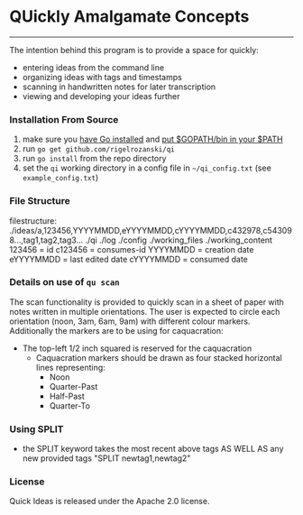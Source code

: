 # QUickly Amalgamate Concepts 

---

The intention behind this program is to provide a space for quickly:
 - entering ideas from the command line
 - organizing ideas with tags and timestamps
 - scanning in handwritten notes for later transcription
 - viewing and developing your ideas further

### Installation From Source

1. make sure you [have Go installed][1] and [put $GOPATH/bin in your $PATH][2]
2. run `go get github.com/rigelrozanski/qi`
3. run `go install` from the repo directory
4. set the `qi` working directory in a config file in `~/qi_config.txt` (see `example_config.txt`)

[1]: https://golang.org/doc/install
[2]: https://github.com/tendermint/tendermint/wiki/Setting-GOPATH 

### File Structure

filestructure:
               ./ideas/a,123456,YYYYMMDD,eYYYYMMDD,cYYYYMMDD,c432978,c543098...,tag1,tag2,tag3...
               ./qi
               ./log
               ./config
               ./working_files
               ./working_content
123456 = id
c123456 = consumes-id
YYYYMMDD = creation date
eYYYYMMDD = last edited date
cYYYYMMDD = consumed date

### Details on use of `qu scan`

The scan functionality is provided to quickly scan in a sheet of 
paper with notes written in multiple orientations. The user is expected
to circle each orientation (noon, 3am, 6am, 9am) with different colour
markers. Additionally the markers are to be using for caquacration:

 - The top-left 1/2 inch squared is reserved for the caquacration
   - Caquacration markers should be drawn as four stacked horizontal lines representing:
     - Noon
     - Quarter-Past
     - Half-Past
     - Quarter-To

### Using SPLIT

 - the SPLIT keyword takes the most recent above tags AS WELL AS any new provided tags "SPLIT newtag1,newtag2"

### License

Quick Ideas is released under the Apache 2.0 license.

